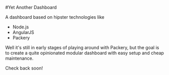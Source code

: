 #Yet Another Dashboard

A dashboard based on hipster technologies like
* Node.js
* AngularJS
* Packery

Well it's still in early stages of playing around with Packery,
but the goal is to create a quite opinionated modular dashboard with easy setup and cheap maintenance.

Check back soon!
